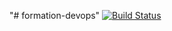 "# formation-devops" 
[![Build Status](https://travis-ci.org/asmoth360/formation-devops.svg?branch=master)](https://travis-ci.org/asmoth360/formation-devops)